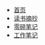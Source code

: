 <!-- 网站的侧边栏 -->

* [首页](README.md)
* [读书摘抄](BookNotes/README.md)
* [零碎笔记](IdeaNotes/README.md)
* [工作笔记](NewField/README.md)

